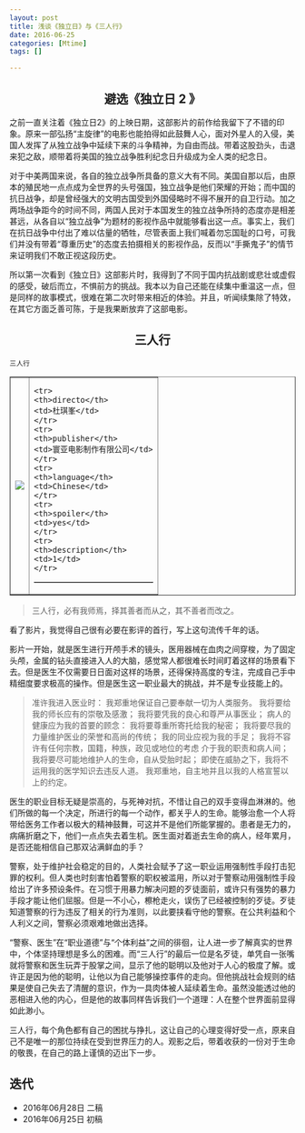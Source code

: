 ```yaml
---
layout: post
title: 浅谈《独立日》与《三人行》
date: 2016-06-25
categories: [Mtime]
tags: []

---
```


## <center>避选《独立日 2 》</center>

之前一直关注着《独立日2》的上映日期，这部影片的前作给我留下了不错的印象。原来一部弘扬“主旋律”的电影也能拍得如此鼓舞人心，面对外星人的入侵，美国人发挥了从独立战争中延续下来的斗争精神，为自由而战。带着这股劲头，击退来犯之敌，顺带着将美国的独立战争胜利纪念日升级成为全人类的纪念日。

对于中美两国来说，各自的独立战争所具备的意义大有不同。美国自那以后，由原本的殖民地一点点成为全世界的头号强国，独立战争是他们荣耀的开始；而中国的抗日战争，却是曾经强大的文明古国受到外国侵略时不得不展开的自卫行动。加之两场战争距今的时间不同，两国人民对于本国发生的独立战争所持的态度亦是相差甚远，从各自以“独立战争”为题材的影视作品中就能够看出这一点。事实上，我们在抗日战争中付出了难以估量的牺牲，尽管表面上我们喊着勿忘国耻的口号，可我们并没有带着“尊重历史”的态度去拍摄相关的影视作品，反而以“手撕鬼子”的情节来证明我们不敢正视这段历史。

所以第一次看到《独立日》这部影片时，我得到了不同于国内抗战剧或悲壮或虚假的感受，破后而立，不惧前方的挑战。我本以为自己还能在续集中重温这一点，但是同样的故事模式，很难在第二次时带来相近的体验。并且，听闻续集除了特效，在其它方面乏善可陈，于是我果断放弃了这部电影。

## <center>三人行</center>

```
三人行
```
<html>
<body>

<table border="1">
<tr>
<td>
<img src = "http://img31.mtime.cn/mg/2016/06/03/115725.79872014_270X405X4.jpg">
</td>

<td>
<table border="1">

    <tr>
    <th>directo</th>
    <td>杜琪峯</td>
    </tr>
    <tr>
    <th>publisher</th>
    <td>寰亚电影制作有限公司</td>
    </tr>
    <tr>
    <th>language</th>
    <td>Chinese</td>
    </tr>
    <tr>
    <th>spoiler</th>
    <td>yes</td>
    </tr>
    <tr>
    <th>description</th>
    <td>1</td>
    </tr>


</table>
</td>

</tr>
</table>

</body>
</html>

> 三人行，必有我师焉，择其善者而从之，其不善者而改之。

看了影片，我觉得自己很有必要在影评的首行，写上这句流传千年的话。

影片一开始，就是医生进行开颅手术的镜头，医用器械在血肉之间穿梭，为了固定头颅，金属的钻头直接进入人的大脑，感觉常人都很难长时间盯着这样的场景看下去。但是医生不仅需要日日面对这样的场景，还得保持高度的专注，完成自己手中精细度要求极高的操作。但是医生这一职业最大的挑战，并不是专业技能上的。

> 准许我进入医业时：
> 我郑重地保证自己要奉献一切为人类服务。
> 我将要给我的师长应有的崇敬及感激；
> 我将要凭我的良心和尊严从事医业；
> 病人的健康应为我的首要的顾念：
> 我将要尊重所寄托给我的秘密；
> 我将要尽我的力量维护医业的荣誉和高尚的传统；
> 我的同业应视为我的手足；
> 我将不容许有任何宗教，国籍，种族，政见或地位的考虑
> 介于我的职责和病人间；
> 我将要尽可能地维护人的生命，自从受胎时起；
> 即使在威胁之下，我将不运用我的医学知识去违反人道。
> 我郑重地，自主地并且以我的人格宣誓以上的约定。

医生的职业目标无疑是崇高的，与死神对抗，不惜让自己的双手变得血淋淋的。他们所做的每一个决定，所进行的每一个动作，都关乎人的生命。能够治愈一个人将带给医务工作者以极大的精神鼓舞，可这并不是他们所能掌握的。患者是无力的，病痛折磨之下，他们一点点失去着生机。医生面对着逝去生命的病人，经年累月，是否还能相信自己那双沾满鲜血的手？

警察，处于维护社会稳定的目的，人类社会赋予了这一职业运用强制性手段打击犯罪的权利。但人类也时刻害怕着警察的职权被滥用，所以对于警察动用强制性手段给出了许多预设条件。在习惯于用暴力解决问题的歹徒面前，或许只有强势的暴力手段才能让他们屈服。但是一不小心，檫枪走火，误伤了已经被控制的歹徒。歹徒知道警察的行为违反了相关的行为准则，以此要挟看守他的警察。在公共利益和个人利义之间，警察必须艰难地做出选择。

“警察、医生”在“职业道德”与“个体利益”之间的徘徊，让人进一步了解真实的世界中，个体坚持理想是多么的困难。而“三人行”的最后一位是名歹徒，单凭自一张嘴就将警察和医生玩弄于股掌之间，显示了他的聪明以及他对于人心的极度了解。或许正是因为他的聪明，让他以为自己能够操控事件的走向。但他挑战社会规则的结果是使自己失去了清醒的意识，作为一具肉体被人延续着生命。虽然没能透过他的恶相进入他的内心，但是他的故事同样告诉我们一个道理：人在整个世界面前显得如此渺小。

三人行，每个角色都有自己的困扰与挣扎，这让自己的心理变得好受一点，原来自己不是唯一的那位持续在受到世界压力的人。观影之后，带着收获的一份对于生命的敬畏，在自己的路上谨慎的迈出下一步。

## 迭代

* 2016年06月28日 二稿
* 2016年06月25日 初稿

